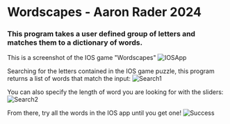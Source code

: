 # Wordscapes - Aaron Rader 2024

### This program takes a user defined group of letters and matches them to a dictionary of words.

This is a screenshot of the IOS game "Wordscapes"
![IOSApp](https://github.com/aaronrader/Wordscapes/assets/97991495/fe521d93-f2f1-405c-923b-63959c84d032)

Searching for the letters contained in the IOS game puzzle, this program returns a list of words that match the input:
![Search1](https://github.com/aaronrader/Wordscapes/assets/97991495/426739c1-77ba-4771-89af-8209b36e4054)

You can also specify the length of word you are looking for with the sliders:
![Search2](https://github.com/aaronrader/Wordscapes/assets/97991495/a84ac7c0-93b3-4f00-bead-a5e1d4891c4e)

From there, try all the words in the IOS app until you get one!
![Success](https://github.com/aaronrader/Wordscapes/assets/97991495/af2b3b08-8372-40a7-98bb-e9997d07efbb)
